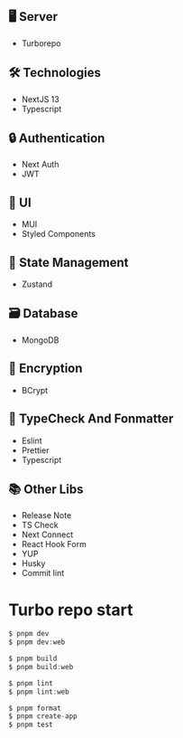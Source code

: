 ## 🖥️ Server

-   Turborepo

## 🛠️ Technologies

-   NextJS 13
-   Typescript

## 🔒 Authentication

-   Next Auth
-   JWT

## 🎨 UI

-   MUI
-   Styled Components

## 🔄 State Management

-   Zustand

## 🗃️ Database

-   MongoDB

## 🔐 Encryption

-   BCrypt

## 📐 TypeCheck And Fonmatter

-   Eslint
-   Prettier
-   Typescript

## 📚 Other Libs

-   Release Note
-   TS Check
-   Next Connect
-   React Hook Form
-   YUP
-   Husky
-   Commit lint

# Turbo repo start

```js
$ pnpm dev
$ pnpm dev:web

$ pnpm build
$ pnpm build:web

$ pnpm lint
$ pnpm lint:web

$ pnpm format
$ pnpm create-app
$ pnpm test
```
